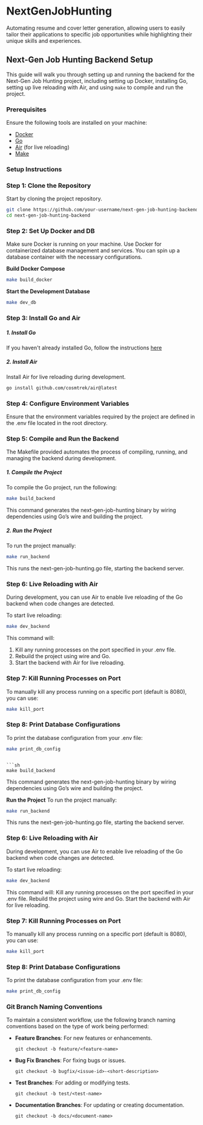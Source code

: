 # NextGenJobHunting

Automating resume and cover letter generation, allowing users to easily tailor their applications to specific job opportunities while highlighting their unique skills and experiences.

## Next-Gen Job Hunting Backend Setup

This guide will walk you through setting up and running the backend for the Next-Gen Job Hunting project, including setting up Docker, installing Go, setting up live reloading with Air, and using `make` to compile and run the project.

### Prerequisites

Ensure the following tools are installed on your machine:

- [Docker](https://docs.docker.com/get-docker/)
- [Go](https://go.dev/doc/install)
- [Air](https://github.com/cosmtrek/air) (for live reloading)
- [Make](https://www.gnu.org/software/make/)

### Setup Instructions

### Step 1: Clone the Repository

Start by cloning the project repository.

```bash
git clone https://github.com/your-username/next-gen-job-hunting-backend.git
cd next-gen-job-hunting-backend
```

### Step 2: Set Up Docker and DB

Make sure Docker is running on your machine. Use Docker for containerized database management and services. You can spin up a database container with the necessary configurations.

**Build Docker Compose**

```sh
make build_docker
```

**Start the Development Database**

```sh
make dev_db
```

### Step 3: Install Go and Air

##### 1. Install Go

If you haven't already installed Go, follow the instructions [here](https://go.dev/doc/install)

##### 2. Install Air

Install Air for live reloading during development.

```sh
go install github.com/cosmtrek/air@latest
```

### Step 4: Configure Environment Variables

Ensure that the environment variables required by the project are defined in the .env file located in the root directory.

### Step 5: Compile and Run the Backend

The Makefile provided automates the process of compiling, running, and managing the backend during development.

##### 1. Compile the Project

To compile the Go project, run the following:

```sh
make build_backend
```

This command generates the next-gen-job-hunting binary by wiring dependencies using Go’s wire and building the project.

##### 2. Run the Project

To run the project manually:

```sh
make run_backend
```

This runs the next-gen-job-hunting.go file, starting the backend server.

### Step 6: Live Reloading with Air

During development, you can use Air to enable live reloading of the Go backend when code changes are detected.

To start live reloading:

```sh
make dev_backend
```

This command will:

1. Kill any running processes on the port specified in your .env file.
2. Rebuild the project using wire and Go.
3. Start the backend with Air for live reloading.

### Step 7: Kill Running Processes on Port

To manually kill any process running on a specific port (default is 8080), you can use:

```sh
make kill_port
```

### Step 8: Print Database Configurations

To print the database configuration from your .env file:

```sh
make print_db_config
```

````

```sh
make build_backend
````

This command generates the next-gen-job-hunting binary by wiring dependencies using Go’s wire and building the project.

**Run the Project**
To run the project manually:

```sh
make run_backend
```

This runs the next-gen-job-hunting.go file, starting the backend server.

### Step 6: Live Reloading with Air

During development, you can use Air to enable live reloading of the Go backend when code changes are detected.

To start live reloading:

```sh
make dev_backend
```

This command will:
Kill any running processes on the port specified in your .env file.
Rebuild the project using wire and Go.
Start the backend with Air for live reloading.

### Step 7: Kill Running Processes on Port

To manually kill any process running on a specific port (default is 8080), you can use:

```sh
make kill_port
```

### Step 8: Print Database Configurations

To print the database configuration from your .env file:

```sh
make print_db_config
```

### Git Branch Naming Conventions

To maintain a consistent workflow, use the following branch naming conventions based on the type of work being performed:

- **Feature Branches**: For new features or enhancements.
  ```
  git checkout -b feature/<feature-name>
  ```
- **Bug Fix Branches**: For fixing bugs or issues.
  ```
  git checkout -b bugfix/<issue-id>-<short-description>
  ```
- **Test Branches**: For adding or modifying tests.
  ```
  git checkout -b test/<test-name>
  ```
- **Documentation Branches**: For updating or creating documentation.
  ```
  git checkout -b docs/<document-name>
  ```
